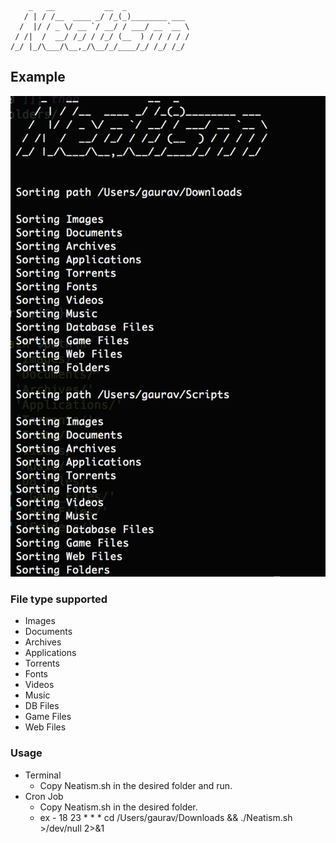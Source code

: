         _   __           __  _              
       / | / /__  ____ _/ /_(_)________ ___ 
      /  |/ / _ \/ __ `/ __/ / ___/ __ `__ \
     / /|  /  __/ /_/ / /_/ (__  ) / / / / /
    /_/ |_/\___/\__,_/\__/_/____/_/ /_/ /_/ 

## Example
![Example](https://github.com/gauravat16/Bash-Scripts/blob/master/images/Neatism_ex.png)

### File type supported
* Images
* Documents
* Archives
* Applications
* Torrents
* Fonts
* Videos
* Music
* DB Files
* Game Files
* Web Files

### Usage

* Terminal
  * Copy Neatism.sh in the desired folder and run.
* Cron Job
  * Copy Neatism.sh in the desired folder.
  * ex - 18 23 * * * cd /Users/gaurav/Downloads && ./Neatism.sh >/dev/null 2>&1

  
